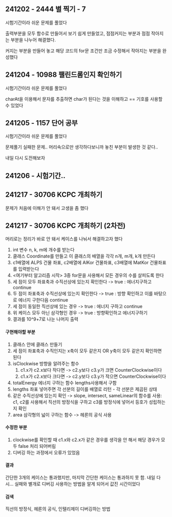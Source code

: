 ## 241202 - 2444 별 찍기 - 7

시험기간이라 쉬운 문제를 풀었다

출력부분을 모두 함수로 만들어서 보기 쉽게 만들었고, 점점커지는 부분과 점점 작아지는 부분을 나누어 해결했다. 

커지는 부분을 만들어 놓고 해당 코드의 for문 조건만 조금 수정해서 작아지는 부분을 완성했다

## 241204 - 10988 팰린드롬인지 확인하기

시험기간이라 쉬운 문제를 풀었다

charAt을 이용해서 문자를 추출하면 char가 된다는 것을 이해하고 == 기호를 사용할 수 있었다

## 241205 - 1157 단어 공부

시험기간이라 쉬운 문제를 풀었다

문제풀기 실패한 문제.. 머리속으로만 생각하다보니까 놓친 부분이 발생한 것 같다..

내일 다시 도전해보자

## 241206 - 시험기간..



## 241217 - 30706 KCPC 개최하기

문제가 처음에 이해가 안 돼서 고생을 좀 했다

## 241217 - 30706 KCPC 개최하기 (2차전)

머리로는 정리가 바로 안 돼서 케이스를 나눠서 해결하고자 했다

1. int 변수 n, k, m에 개수를 받는다
2. 클래스 Coordinate를 만들고 이 클래스의 배열을 각각 n개, m개, k개 만든다
3. c1배열에 ALPS 건물 좌표, c2배열에 AlKor 건물좌표, c3배열에 MatKor 건물좌표를 입력받는다
4. <여기부터 알고리즘 시작> 3중 for문을 사용해서 모든 경우의 수를 살피도록 한다
5. 세 점이 모두 좌표축과 수직선상에 있는지 확인한다 -> true : 에너지구하고 continue
6. 두 점이 좌표축과 수직선상에 있는지 확인한다 -> true : 방향 확인하고 이를 바탕으로 에너지 구한다음 continue
7. 세 점이 동일한 직선상에 있는 경우 -> true : 에너지 구하고 continue
8. 위 케이스 모두 아닌 삼각형인 경우 -> true : 방향확인하고 에너지구하기
9. 결과를 10^9+7로 나눈 나머지 출력

#### 구현해야할 부분
1. 클래스 안에 클래스 만들기
2. 세 점이 좌표축과 수직인지는 x축이 모두 같은지 OR y축이 모두 같은지 확인하면 된다
3. isClockwise 방향을 알려주는 함수
   1. c1.x가 c2.x보다 작다면 -> c2.y보다 c3.y가 크면 CounterClockwise이다
   2. c1.x가 c2.x보다 크다면 -> c2.y보다 c3.y가 작으면 CounterClockwise이다
4. totalEnergy 에너지 구하는 함수 lengths사용해서 구함
5. lengths 좌표 넣어주면 각 선분의 길이를 배열로 리턴 - 각 선분은 제곱된 상태
6. 같은 수직선상에 있는지 확인 -> slope, intersect, sameLinear의 함수를 사용:
c1, c2를 사용해서 직선의 방정식을 구하고 c3를 방정식에 넣어서 등호가 성립하는지 확인
7. area 삼각형의 넓이 구하는 함수 -> 헤론의 공식 사용

#### 수정한 부분
1. clockwise를 확인할 때 c1.x와 c2.x가 같은 경우를 생각을 안 해서 해당 경우가 모두 false 처리 되어버림
2. 디버깅 하는 과정에서 오류가 있었음

#### 결과
간단한 3개의 케이스는 통과했지만, 마지막 간단한 케이스는 통과하지 못 함. 내일 다시...
실패와 별개로 디버깅 사용하는 방법을 알게 되어서 값진 시간이었다

#### 검색
직선의 방정식, 헤론의 공식, 인텔리제이 디버깅하는 방법